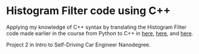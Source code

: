 # Histogram Filter code using C++

Applying my knowledge of C++ syntax by translating the Histogram Filter code made earlier in the course from 
Python to C++ in [here](https://github.com/Arina-W/Histogram-Filter/blob/master/helpers.cpp), [here](https://github.com/Arina-W/Histogram-Filter/blob/master/localizer.cpp), and [here](https://github.com/Arina-W/Histogram-Filter/blob/master/simulate.cpp).

Project 2 in Intro to Self-Driving Car Engineer Nanodegree.
